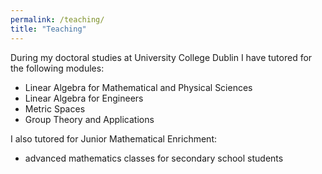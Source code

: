```yaml
---
permalink: /teaching/
title: "Teaching"
---
```


During my doctoral studies at University College Dublin I have tutored for the following modules:
- Linear Algebra for Mathematical and Physical Sciences
- Linear Algebra for Engineers
- Metric Spaces
- Group Theory and Applications

I also tutored for Junior Mathematical Enrichment:
- advanced mathematics classes for secondary school students
